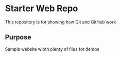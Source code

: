 # Starter Web Repo

This repository is for showing how Git and GitHub work

## Purpose

Sample website wioth plenty of files for demos